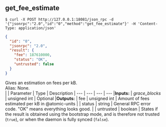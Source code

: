 ## **get_fee_estimate**


```shell
$ curl -X POST http://127.0.0.1:18081/json_rpc -d '{"jsonrpc":"2.0","id":"0","method":"get_fee_estimate"}' -H 'Content-Type: application/json'
```
```json
{
  "id": "0",
  "jsonrpc": "2.0",
  "result": {
    "fee": 187610000,
    "status": "OK",
    "untrusted": false
  }
}
```
Gives an estimation on fees per kB.  
Alias: None.  
|             | Parameter      | Type         | Description
| ---         | ---            | ---          | ---
|**Inputs:**  | *grace_blocks* | unsigned int | Optional
|**Outputs:** | fee            | unsigned int | Amount of fees estimated per kB in @atomic-units
|             | status         | string       | General RPC error code. "OK" means everything looks good.
|             | untrusted      | boolean      | States if the result is obtained using the bootstrap mode, and is therefore not trusted (`true`), or when the daemon is fully synced (`false`).
